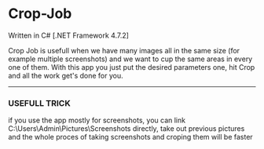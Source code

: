 # Crop-Job
Written in C# [.NET Framework 4.7.2]

Crop Job is usefull when we have many images all in the same size (for example multiple screenshots) and we want to cup the same areas in every one of them. With this app you just put the desired parameters one, hit Crop and all the work get's done for you.

-------------
### USEFULL TRICK
if you use the app mostly for screenshots, you can link C:\Users\Admin\Pictures\Screenshots directly, take out previous pictures and the whole proces of taking screenshots and croping them will be faster
